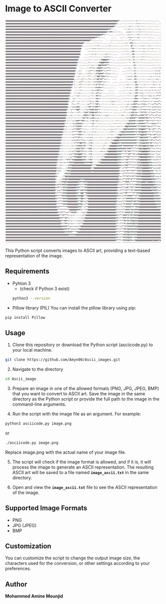 # Image to ASCII Converter
<img src="https://github.com/Amyn00/Ascii_images/blob/main/image/test.png" width = "1000"/>

This Python script converts images to ASCII art, providing a text-based representation of the image.
## Requirements
* Pyhton 3 
	* (check if Python 3 exist)
	```bash
	python3 --version
	```
* Pillow library (PIL)
You can install the pillow library using pip:
```bash
pip install Pillow
```
## Usage
1. Clone this repository or download the Python script (asciicode.py) to your local machine.
```bash
git clone https://github.com/Amyn00/Ascii_images.git
```
2. Navigate to the directory
```bash
cd Ascii_image
```

3. Prepare an image in one of the allowed formats (PNG, JPG, JPEG, BMP) that you want to convert to ASCII art. Save the image in the same directory as the Python script or provide the full path to the image in the command-line arguments.

4. Run the script with the image file as an argument. For example:
```bash
python3 asciicode.py image.png
```
or
```bash
./asciicode.py image.png
```
Replace image.png with the actual name of your image file.

5. The script will check if the image format is allowed, and if it is, it will process the image to generate an ASCII representation. The resulting ASCII art will be saved to a file named **`image_ascii.txt`** in the same directory.

6. Open and view the **`image_ascii.txt`** file to see the ASCII representation of the image.

## Supported Image Formats

* PNG
* JPG (JPEG)
* BMP

## Customization
You can customize the script to change the output image size, the characters used for the conversion, or other settings according to your preferences.

## Author
**Mohammed Amine Mounjid**

